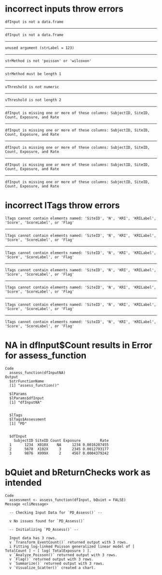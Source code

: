 # incorrect inputs throw errors

    dfInput is not a data.frame

---

    dfInput is not a data.frame

---

    unused argument (strLabel = 123)

---

    strMethod is not 'poisson' or 'wilcoxon'

---

    strMethod must be length 1

---

    vThreshold is not numeric

---

    vThreshold is not length 2

---

    dfInput is missing one or more of these columns: SubjectID, SiteID, Count, Exposure, and Rate

---

    dfInput is missing one or more of these columns: SubjectID, SiteID, Count, Exposure, and Rate

---

    dfInput is missing one or more of these columns: SubjectID, SiteID, Count, Exposure, and Rate

---

    dfInput is missing one or more of these columns: SubjectID, SiteID, Count, Exposure, and Rate

---

    dfInput is missing one or more of these columns: SubjectID, SiteID, Count, Exposure, and Rate

# incorrect lTags throw errors

    lTags cannot contain elements named: 'SiteID', 'N', 'KRI', 'KRILabel', 'Score', 'ScoreLabel', or 'Flag'

---

    lTags cannot contain elements named: 'SiteID', 'N', 'KRI', 'KRILabel', 'Score', 'ScoreLabel', or 'Flag'

---

    lTags cannot contain elements named: 'SiteID', 'N', 'KRI', 'KRILabel', 'Score', 'ScoreLabel', or 'Flag'

---

    lTags cannot contain elements named: 'SiteID', 'N', 'KRI', 'KRILabel', 'Score', 'ScoreLabel', or 'Flag'

---

    lTags cannot contain elements named: 'SiteID', 'N', 'KRI', 'KRILabel', 'Score', 'ScoreLabel', or 'Flag'

---

    lTags cannot contain elements named: 'SiteID', 'N', 'KRI', 'KRILabel', 'Score', 'ScoreLabel', or 'Flag'

---

    lTags cannot contain elements named: 'SiteID', 'N', 'KRI', 'KRILabel', 'Score', 'ScoreLabel', or 'Flag'

# NA in dfInput$Count results in Error for assess_function

    Code
      assess_function(dfInputNA)
    Output
      $strFunctionName
      [1] "assess_function()"
      
      $lParams
      $lParams$dfInput
      [1] "dfInputNA"
      
      
      $lTags
      $lTags$Assessment
      [1] "PD"
      
      
      $dfInput
        SubjectID SiteID Count Exposure         Rate
      1      1234  X010X    NA     1234 0.0016207455
      2      5678  X102X     3     2345 0.0012793177
      3      9876  X999X     2     4567 0.0004379242
      

# bQuiet and bReturnChecks work as intended

    Code
      assessment <- assess_function(dfInput, bQuiet = FALSE)
    Message <cliMessage>
      
      -- Checking Input Data for `PD_Assess()` --
      
      v No issues found for `PD_Assess()`
      
      -- Initializing `PD_Assess()` --
      
      Input data has 3 rows.
      v `Transform_EventCount()` returned output with 3 rows.
      i Fitting log-linked Poisson generalized linear model of [ TotalCount ] ~ [ log( TotalExposure ) ].
      v `Analyze_Poisson()` returned output with 3 rows.
      v `Flag()` returned output with 3 rows.
      v `Summarize()` returned output with 3 rows.
      v `Visualize_Scatter()` created a chart.

